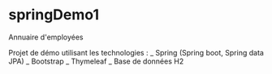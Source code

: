 # springDemo1
Annuaire d'employées


Projet de démo utilisant les technologies : 
_ Spring (Spring boot, Spring data JPA)
_ Bootstrap
_ Thymeleaf
_ Base de données H2
